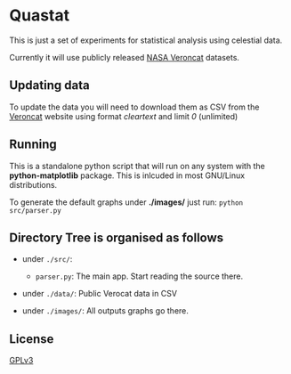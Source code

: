 Quastat
==================

This is just a set of experiments for statistical analysis using celestial data.

Currently it will use publicly released [NASA Veroncat](https://heasarc.gsfc.nasa.gov/W3Browse/all/veroncat.html) datasets.

Updating data
-------------

To update the data you will need to download them as CSV from the [Veroncat](http://heasarc.gsfc.nasa.gov/db-perl/W3Browse/w3table.pl?tablehead=name%3Dcaixa&Action=More+Options) website using format *cleartext* and limit *0* (unlimited)

Running
-------

This is a standalone python script that will run on any system with the **python-matplotlib** package. This is inlcuded in most GNU/Linux distributions.

To generate the default graphs under **./images/** just run: `python src/parser.py`

Directory Tree is organised as follows
--------------------------------------

* under `./src/`:
	* `parser.py`: The main app. Start reading the source there.

* under `./data/`: Public Verocat data in CSV

* under `./images/`: All outputs graphs go there.

License
-------

[GPLv3](./LICENSE)
